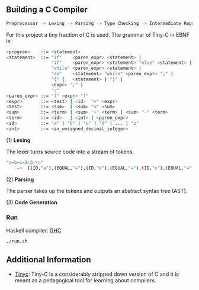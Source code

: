 ## Building a C Compiler

```bash
Preprocessor -> Lexing -> Parsing -> Type Checking -> Intermediate Representation -> Optimization -> Code Generation
```

For this project a tiny fraction of C is used. The grammar of Tiny-C in EBNF is:
```bash
<program>    ::= <statement>
<statement>  ::= "if"    <paren_expr> <statement> |
                 "if"    <paren_expr> <statement> "else" <statement> |
                 "while" <paren_expr> <statement> |
                 "do"    <statement> "while" <paren_expr> ";" |
                 "{" {   <statement> } "}" |
                 <expr> ";" |
                 ";"
<paren_expr> ::= "(" <expr> ")"
<expr>       ::= <test> | <id>  "=" <expr>
<test>       ::= <sum>  | <sum> "<" <sum>
<sum>        ::= <term> | <sum> "+" <term> | <sum> "-" <term>
<term>       ::= <id>   | <int> | <paren_expr>
<id>         ::= "a" | "b" | "c" | "d" | ... | "z"
<int>        ::= <an_unsigned_decimal_integer>
```

(1) **Lexing**

The lexer turns source code into a stream of tokens. 

```bash
"a=b=c=2<3;\n" 
    ->  [(ID,"a"),(EQUAL,"="),(ID,"b"),(EQUAL,"="),(ID,"c"),(EQUAL,"="),(INT,"2"),(LESS,"<"),(INT,"3"),(SEMI,";"),(EOL,"\n")]
```

(2) **Parsing**

The parser takes up the tokens and outputs an abstract syntax tree (AST).

(3) **Code Generation**

### Run

Haskell compiler: [GHC](https://www.haskell.org/ghc/)
```bash
./run.sh
```

## Additional Information

- [Tinyc](http://www.iro.umontreal.ca/~felipe/IFT2030-Automne2002/Complements/tinyc.c): Tiny-C is a considerably stripped down version of C and it is meant as a pedagogical tool for learning about compilers.
